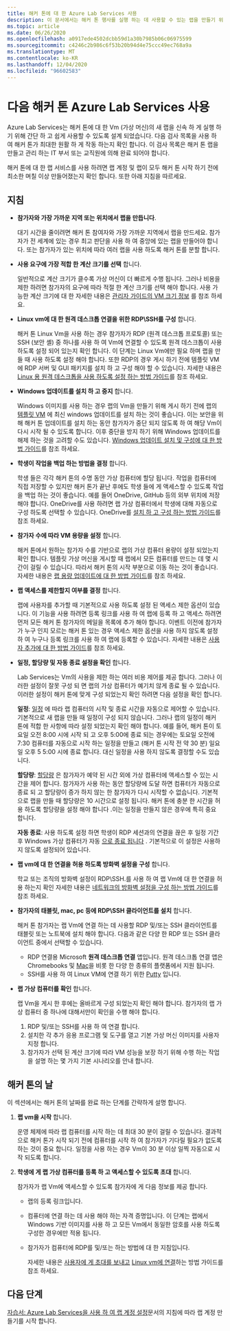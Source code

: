 ```yaml
---
title: 해커 톤에 대 한 Azure Lab Services 사용
description: 이 문서에서는 해커 톤 행사를 실행 하는 데 사용할 수 있는 랩을 만들기 위해 Azure Lab Services를 사용 하는 방법을 설명 합니다.
ms.topic: article
ms.date: 06/26/2020
ms.openlocfilehash: a0917ede4502dcbb59d1a30b7985b06c06975599
ms.sourcegitcommit: c4246c2b986c6f53b20b94d4e75ccc49ec768a9a
ms.translationtype: MT
ms.contentlocale: ko-KR
ms.lasthandoff: 12/04/2020
ms.locfileid: "96602583"
---
```

# <a name="use-azure-lab-services-for-your-next-hackathon"></a>다음 해커 톤 Azure Lab Services 사용
Azure Lab Services는 해커 톤에 대 한 Vm (가상 머신)의 새 랩을 신속 하 게 실행 하기 위해 간단 하 고 쉽게 사용할 수 있도록 설계 되었습니다.  다음 검사 목록을 사용 하 여 해커 톤가 최대한 원활 하 게 작동 하는지 확인 합니다. 이 검사 목록은 해커 톤 랩을 만들고 관리 하는 IT 부서 또는 교직원에 의해 완료 되어야 합니다. 

해커 톤에 대 한 랩 서비스를 사용 하려면 랩 계정 및 랩이 모두 해커 톤 시작 하기 전에 최소한 며칠 이상 만들어졌는지 확인 합니다. 또한 아래 지침을 따르세요.

## <a name="guidance"></a>지침

- **참가자와 가장 가까운 지역 또는 위치에서 랩을 만듭니다**. 

    대기 시간을 줄이려면 해커 톤 참여자와 가장 가까운 지역에서 랩을 만드세요.  참가자가 전 세계에 있는 경우 최고 판단을 사용 하 여 중앙에 있는 랩을 만들어야 합니다.  또는 참가자가 있는 위치에 따라 여러 랩을 사용 하도록 해커 톤를 분할 합니다.
- **사용 요구에 가장 적합 한 계산 크기를 선택** 합니다.

    일반적으로 계산 크기가 클수록 가상 머신이 더 빠르게 수행 됩니다. 그러나 비용을 제한 하려면 참가자의 요구에 따라 적절 한 계산 크기를 선택 해야 합니다. 사용 가능한 계산 크기에 대 한 자세한 내용은 [관리자 가이드의 VM 크기 정보](administrator-guide.md#vm-sizing) 를 참조 하세요.
- **Linux vm에 대 한 원격 데스크톱 연결을 위한 RDP\SSH를 구성** 합니다.

    해커 톤 Linux Vm을 사용 하는 경우 참가자가 RDP (원격 데스크톱 프로토콜) 또는 SSH (보안 셸) 중 하나를 사용 하 여 Vm에 연결할 수 있도록 원격 데스크톱이 사용 하도록 설정 되어 있는지 확인 합니다. 이 단계는 Linux Vm에만 필요 하며 랩을 만들 때 사용 하도록 설정 해야 합니다. 또한 RDP의 경우 게시 하기 전에 템플릿 VM에 RDP 서버 및 GUI 패키지를 설치 하 고 구성 해야 할 수 있습니다.  자세한 내용은 [Linux 용 원격 데스크톱을 사용 하도록 설정 하는 방법 가이드](how-to-enable-remote-desktop-linux.md)를 참조 하세요.

- **Windows 업데이트를 설치 하 고 중지** 합니다. 

    Windows 이미지를 사용 하는 경우 랩의 Vm을 만들기 위해 게시 하기 전에 랩의 [템플릿 VM](how-to-create-manage-template.md) 에 최신 windows 업데이트를 설치 하는 것이 좋습니다. 이는 보안을 위해 해커 톤 업데이트를 설치 하는 동안 참가자가 중단 되지 않도록 하 여 해당 Vm이 다시 시작 될 수 있도록 합니다. 이후 중단을 방지 하기 위해 Windows 업데이트를 해제 하는 것을 고려할 수도 있습니다. [Windows 업데이트 설치 및 구성에 대 한 방법 가이드](how-to-prepare-windows-template.md#install-and-configure-updates)를 참조 하세요.
- **학생이 작업을 백업 하는 방법을 결정** 합니다. 

    학생 들은 각각 해커 톤의 수명 동안 가상 컴퓨터에 할당 됩니다. 작업을 컴퓨터에 직접 저장할 수 있지만 해커 톤가 끝난 후에도 학생 들에 게 액세스할 수 있도록 작업을 백업 하는 것이 좋습니다. 예를 들어 OneDrive, GitHub 등의 외부 위치에 저장 해야 합니다. OneDrive를 사용 하려면 랩 가상 컴퓨터에서 학생에 대해 자동으로 구성 하도록 선택할 수 있습니다. OneDrive를 [설치 하 고 구성 하는 방법 가이드](how-to-prepare-windows-template.md#install-and-configure-onedrive)를 참조 하세요.
- **참가자 수에 따라 VM 용량을 설정** 합니다. 

    해커 톤에서 원하는 참가자 수를 기반으로 랩의 가상 컴퓨터 용량이 설정 되었는지 확인 합니다. 템플릿 가상 머신을 게시할 때 랩에서 모든 컴퓨터를 만드는 데 몇 시간이 걸릴 수 있습니다. 따라서 해커 톤의 시작 부분으로 이동 하는 것이 좋습니다. 자세한 내용은 [랩 용량 업데이트에 대 한 방법 가이드](how-to-set-virtual-machine-passwords.md#update-the-lab-capacity)를 참조 하세요.

- **랩 액세스를 제한할지 여부를 결정** 합니다. 

    랩에 사용자를 추가할 때 기본적으로 사용 하도록 설정 된 액세스 제한 옵션이 있습니다. 이 기능을 사용 하려면 등록 링크를 사용 하 여 랩에 등록 하 고 액세스 하려면 먼저 모든 해커 톤 참가자의 메일을 목록에 추가 해야 합니다. 이벤트 이전에 참가자가 누구 인지 모르는 해커 톤 있는 경우 액세스 제한 옵션을 사용 하지 않도록 설정 하 여 누구나 등록 링크를 사용 하 여 랩에 등록할 수 있습니다. 자세한 내용은 [사용자 추가에 대 한 방법 가이드](how-to-configure-student-usage.md)를 참조 하세요.

- **일정, 할당량 및 자동 종료 설정을 확인** 합니다. 

    Lab Services는 Vm의 사용을 제한 하는 여러 비용 제어를 제공 합니다. 그러나 이러한 설정이 잘못 구성 되 면 랩의 가상 컴퓨터가 예기치 않게 종료 될 수 있습니다. 이러한 설정이 해커 톤에 맞게 구성 되었는지 확인 하려면 다음 설정을 확인 합니다.

    **일정**: [일정](how-to-create-schedules.md) 에 따라 랩 컴퓨터의 시작 및 종료 시간을 자동으로 제어할 수 있습니다. 기본적으로 새 랩을 만들 때 일정이 구성 되지 않습니다. 그러나 랩의 일정이 해커 톤에 적합 한 사항에 따라 설정 되었는지 확인 해야 합니다.  예를 들어, 해커 톤이 토요일 오전 8:00 시에 시작 되 고 오후 5:00에 종료 되는 경우에는 토요일 오전에 7:30 컴퓨터를 자동으로 시작 하는 일정을 만들고 (해커 톤 시작 전 약 30 분) 일요일 오후 5 5:00 시에 종료 합니다. 대신 일정을 사용 하지 않도록 결정할 수도 있습니다.

    **할당량**: [할당량](how-to-configure-student-usage.md#set-quotas-for-users) 은 참가자가 예약 된 시간 외에 가상 컴퓨터에 액세스할 수 있는 시간을 제어 합니다. 참가자가 사용 하는 동안 할당량에 도달 하면 컴퓨터가 자동으로 종료 되 고 할당량이 증가 하지 않는 한 참가자가 다시 시작할 수 없습니다. 기본적으로 랩을 만들 때 할당량은 10 시간으로 설정 됩니다. 해커 톤에 충분 한 시간을 허용 하도록 할당량을 설정 해야 합니다 .이는 일정을 만들지 않은 경우에 특히 중요 합니다.

    **자동 종료**: 사용 하도록 설정 하면 학생이 RDP 세션과의 연결을 끊은 후 일정 기간 후 Windows 가상 컴퓨터가 자동 [으로 종료 됩니다](how-to-enable-shutdown-disconnect.md) . 기본적으로 이 설정은 사용하지 않도록 설정되어 있습니다.

- **랩 vm에 대 한 연결을 허용 하도록 방화벽 설정을 구성** 합니다. 

    학교 또는 조직의 방화벽 설정이 RDP\SSH.를 사용 하 여 랩 Vm에 대 한 연결을 허용 하는지 확인 자세한 내용은 [네트워크의 방화벽 설정을 구성 하는 방법 가이드](how-to-configure-firewall-settings.md)를 참조 하세요.

- **참가자의 태블릿, mac, pc 등에 RDP\SSH 클라이언트를 설치** 합니다.

    해커 톤 참가자는 랩 Vm에 연결 하는 데 사용할 RDP 및/또는 SSH 클라이언트를 태블릿 또는 노트북에 설치 해야 합니다. 다음과 같은 다양 한 RDP 또는 SSH 클라이언트 중에서 선택할 수 있습니다.

    - RDP 연결용 Microsoft **원격 데스크톱 연결** 앱입니다. 원격 데스크톱 연결 앱은 Chromebooks 및 [Mac](https://techcommunity.microsoft.com/t5/azure-lab-services/connecting-to-azure-lab-services-environments-on-your-macos/ba-p/1290162)을 비롯 한 다양 한 종류의 플랫폼에서 지원 됩니다.
    - SSH를 사용 하 여 Linux VM에 연결 하기 위한 [Putty](https://techcommunity.microsoft.com/t5/azure-lab-services/connecting-to-azure-lab-services-environments-on-your-macos/ba-p/1290162) 입니다.
- **랩 가상 컴퓨터를 확인** 합니다. 

    랩 Vm을 게시 한 후에는 올바르게 구성 되었는지 확인 해야 합니다. 참가자의 랩 가상 컴퓨터 중 하나에 대해서만이 확인을 수행 해야 합니다.

    1. RDP 및/또는 SSH를 사용 하 여 연결 합니다.
    2. 설치한 각 추가 응용 프로그램 및 도구를 열고 기본 가상 머신 이미지를 사용자 지정 합니다.
    3. 참가자가 선택 된 계산 크기에 따라 VM 성능을 보장 하기 위해 수행 하는 작업을 설명 하는 몇 가지 기본 시나리오를 안내 합니다.

## <a name="on-the-day-of-hackathon"></a>해커 톤의 날
이 섹션에서는 해커 톤의 날짜를 완료 하는 단계를 간략하게 설명 합니다.

1. **랩 vm을 시작** 합니다.

    운영 체제에 따라 랩 컴퓨터를 시작 하는 데 최대 30 분이 걸릴 수 있습니다. 결과적으로 해커 톤가 시작 되기 전에 컴퓨터를 시작 하 여 참가자가 기다릴 필요가 없도록 하는 것이 중요 합니다. 일정을 사용 하는 경우 Vm이 30 분 이상 일찍 자동으로 시작 되도록 합니다.
2. **학생에 게 랩 가상 컴퓨터를 등록 하 고 액세스할 수 있도록 초대** 합니다. 

    참가자가 랩 Vm에 액세스할 수 있도록 참가자에 게 다음 정보를 제공 합니다. 

    - 랩의 등록 링크입니다. 
    - 컴퓨터에 연결 하는 데 사용 해야 하는 자격 증명입니다. 이 단계는 랩에서 Windows 기반 이미지를 사용 하 고 모든 Vm에서 동일한 암호를 사용 하도록 구성한 경우에만 적용 됩니다.
    - 참가자가 컴퓨터에 RDP를 및/또는 하는 방법에 대 한 지침입니다.

        자세한 내용은 [사용자에 게 초대를 보내고](how-to-configure-student-usage.md?branch=master#send-invitations-to-users) [Linux vm에 연결](how-to-use-remote-desktop-linux-student.md?branch=master)하는 방법 가이드를 참조 하세요. 

## <a name="next-steps"></a>다음 단계
[자습서: Azure Lab Services을 사용 하 여 랩 계정 설정](tutorial-setup-lab-account.md)문서의 지침에 따라 랩 계정 만들기를 시작 합니다.

